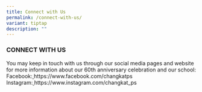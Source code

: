 ```yaml
---
title: Connect with Us
permalink: /connect-with-us/
variant: tiptap
description: ""
---
```

<p></p>
<h3><strong>CONNECT WITH US</strong></h3>
<p>You may keep in touch with us through our social media pages and website
for more information about our 60th anniversary celebration and our school:
<br>Facebook:<a href="https://www.facebook.com/changkatps" rel="noopener noreferrer nofollow" target="_blank"> </a>
<a rel="noopener noreferrer nofollow" target="_blank">https://www.facebook.com/changkatps</a>&nbsp;
<br>Instagram:<u> </u><a rel="noopener noreferrer nofollow" target="_blank">https://www.instagram.com/changkat_ps</a>&nbsp;</p>
<p>&nbsp;</p>
<p></p>